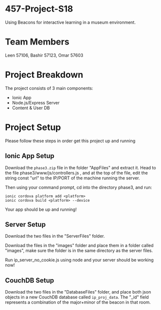 # 457-Project-S18
Using Beacons for interactive learning in a museum environment.

# Team Members
Leen 57106, Bashir 57123, Omar 57603

# Project Breakdown
The project consists of 3 main components:
- Ionic App
- Node.js/Express Server
- Content & User DB

# Project Setup
Please follow these steps in order get this project up and running
## Ionic App Setup
Download the `phase3.zip` file in the folder "AppFiles" and extract it.
Head to the file phase3/www/js/controllers.js , and at the top of the file, edit the string const "url" to the IP/PORT of the machine running the server.

Then using your command prompt, cd into the directory phase3, and run:

    ionic cordova platform add <platform>
    ionic cordova build <platform> --device

Your app should be up and running!

## Server Setup
Download the two files in the "ServerFiles" folder.

Download the files in the "images" folder and place them in a folder called "images", make sure the folder is in the same directory as the server files.

Run ip_server_no_cookie.js using node and your server should be working now!

## CouchDB Setup
Download the two files in the "DatabaseFiles" folder, and place both json objects in a new CouchDB database called `ip_proj_data`. The "_id" field represents a combination of the major+minor of the beacon in that room.
